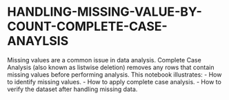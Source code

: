 # HANDLING-MISSING-VALUE-BY-COUNT-COMPLETE-CASE-ANAYLSIS
Missing values are a common issue in data analysis. Complete Case Analysis (also known as listwise deletion) removes any rows that contain missing values before performing analysis.   This notebook illustrates: - How to identify missing values. - How to apply complete case analysis. - How to verify the dataset after handling missing data.
